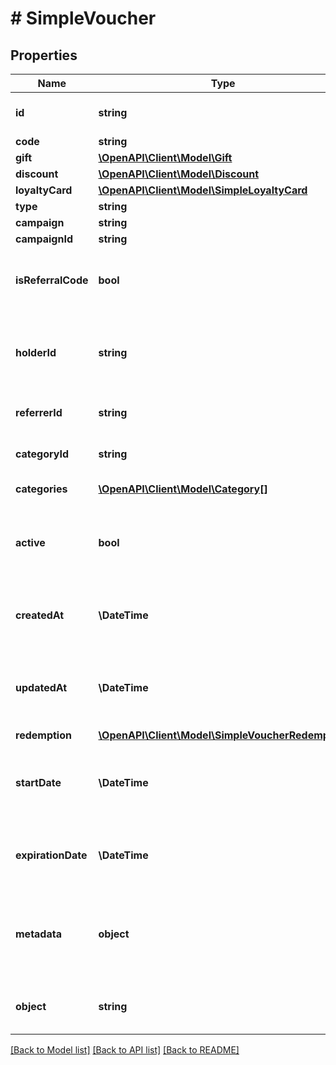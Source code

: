 # # SimpleVoucher

## Properties

Name | Type | Description | Notes
------------ | ------------- | ------------- | -------------
**id** | **string** | A unique identifier that represents the voucher assigned by Voucherify. | [optional]
**code** | **string** | Voucher code. | [optional]
**gift** | [**\OpenAPI\Client\Model\Gift**](Gift.md) |  | [optional]
**discount** | [**\OpenAPI\Client\Model\Discount**](Discount.md) |  | [optional]
**loyaltyCard** | [**\OpenAPI\Client\Model\SimpleLoyaltyCard**](SimpleLoyaltyCard.md) |  | [optional]
**type** | **string** | Type of the voucher. | [optional]
**campaign** | **string** | Campaign name. | [optional]
**campaignId** | **string** | Campaign unique ID. | [optional]
**isReferralCode** | **bool** | Flag indicating whether this voucher is a referral code; &#x60;true&#x60; for campaign type &#x60;REFERRAL_PROGRAM&#x60;. | [optional]
**holderId** | **string** | Unique customer identifier of the redeemable holder. It equals to the customer ID assigned by Voucherify. | [optional]
**referrerId** | **string** | Unique identifier of the referrer assigned by Voucherify. | [optional]
**categoryId** | **string** | Unique identifier of the category that this voucher belongs to. | [optional]
**categories** | [**\OpenAPI\Client\Model\Category[]**](Category.md) | Contains details about the category. | [optional]
**active** | **bool** | Shows whether the voucher is on or off. &#x60;true&#x60; indicates an *active* voucher and &#x60;false&#x60; indicates an *inactive* voucher. | [optional]
**createdAt** | **\DateTime** | Timestamp representing the date and time when the order was created in the ISO 8601 format. | [optional]
**updatedAt** | **\DateTime** | Timestamp representing the date and time when the order was created. The value is shown in the ISO 8601 format. | [optional]
**redemption** | [**\OpenAPI\Client\Model\SimpleVoucherRedemption**](SimpleVoucherRedemption.md) |  | [optional]
**startDate** | **\DateTime** | Activation timestamp defines when the code starts to be active in ISO 8601 format. Voucher is *inactive before* this date. | [optional]
**expirationDate** | **\DateTime** | Expiration timestamp defines when the code expires in ISO 8601 format.  Voucher is *inactive after* this date. | [optional]
**metadata** | **object** | A set of custom key/value pairs that you can attach to a voucher. The metadata object stores all custom attributes assigned to the voucher. | [optional]
**object** | **string** | The type of the object represented by JSON. | [optional] [default to 'voucher']

[[Back to Model list]](../../README.md#models) [[Back to API list]](../../README.md#endpoints) [[Back to README]](../../README.md)
